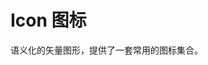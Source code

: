 # Icon 图标

语义化的矢量图形，提供了一套常用的图标集合。

<script setup>
import AllIconsDemo from "../demo/Icons/AllIconsDemo.vue";
</script>

<!-- <Demo> -->

<AllIconsDemo></AllIconsDemo>

<!-- </Demo> -->
